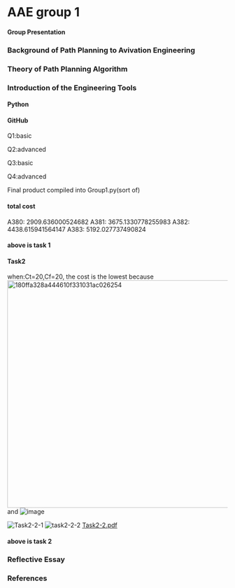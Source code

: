 # AAE group 1
#### Group Presentation
### Background of Path Planning to Avivation Engineering

### Theory of Path Planning Algorithm

### Introduction of the Engineering Tools
#### Python

#### GitHub

Q1:basic

Q2:advanced

Q3:basic

Q4:advanced

Final product compiled into Group1.py(sort of)
 #### total cost
A380: 2909.636000524682
A381: 3675.1330778255983
A382: 4438.615941564147
A383: 5192.027737490824
 #### above is task 1
 #### Task2
 when:Ct=20,Cf=20, the cost is the lowest
 because
 <img width="520" alt="180ffa328a444610f331031ac026254" src="https://user-images.githubusercontent.com/90884384/137430450-ce876dcb-fe63-4e05-b09b-0924bd94d288.png">
and 
![image](https://user-images.githubusercontent.com/90884384/137430483-1e783886-90f8-47b2-9f47-9e34f3a86840.png)

![Task2-2-1](https://user-images.githubusercontent.com/77454664/137463653-905d0a33-9dbf-4172-8e7e-57df71a8cbdf.PNG)
![task2-2-2](https://user-images.githubusercontent.com/77454664/137463668-95074824-104c-4c56-973d-3e5c240fa03f.PNG)
[Task2-2.pdf](https://github.com/EnvironmentCommittee/AAE-group-1/files/7352361/Task2-2.pdf)


 #### above is task 2

### Reflective Essay

### References
